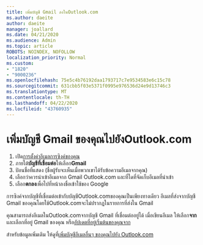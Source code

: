 ```yaml
---
title: เพิ่มบัญชี Gmail ลงในOutlook.com
ms.author: daeite
author: daeite
manager: joallard
ms.date: 04/21/2020
ms.audience: Admin
ms.topic: article
ROBOTS: NOINDEX, NOFOLLOW
localization_priority: Normal
ms.custom:
- "1820"
- "9000236"
ms.openlocfilehash: 75e5c4b76192daa1793717c7e9534583e6c15c78
ms.sourcegitcommit: 631cbb5f03e5371f0995e976536d24e9d13746c3
ms.translationtype: MT
ms.contentlocale: th-TH
ms.lasthandoff: 04/22/2020
ms.locfileid: "43760935"
---
```

# <a name="add-your-gmail-account-to-outlookcom"></a>เพิ่มบัญชี Gmail ของคุณไปยังOutlook.com

1. เปิด[การตั้งค่าอีเมลการซิงค์ของคุณ](https://go.microsoft.com/fwlink/?linkid=875264)
2. ภายใต้**บัญชีที่เชื่อมต่อ**ให้เลือก**Gmail**
3. ป้อนชื่อที่แสดง (ชื่อผู้รับจะเห็นเมื่อพวกเขาได้รับข้อความอีเมลจากคุณ)
4. เลือกว่าควรนําเข้าอีเมลจาก Gmail Outlook.com และที่ใดที่จัดเก็บอีเมลที่นําเข้า
5. เลือก**ตกลง**เพื่อไปที่หน้าลงชื่อเข้าใช้ของ Google

การซิงค์จากบัญชีที่เชื่อมต่อเข้ากับบัญชีOutlook.comของคุณเป็นเพียงทางเดียว อีเมลที่ส่งจากบัญชี Gmail ของคุณโดยใช้Outlook.comจะไม่ปรากฏในรายการที่ส่งใน Gmail

คุณสามารถส่งอีเมลในOutlook.comจากบัญชี Gmail ที่เชื่อมต่ออยู่ได้ เมื่อเขียนอีเมล ให้เลือก**จาก**และเลือกที่อยู่ Gmail ของคุณ หรือ[อัปเดตที่อยู่เริ่มต้นของคุณจาก](https://go.microsoft.com/fwlink/?linkid=875264)

สําหรับข้อมูลเพิ่มเติม ให้ดูที่[เพิ่มบัญชีอีเมลอื่นๆ ของคุณไปยัง Outlook.com](https://support.office.com/article/c5224df4-5885-4e79-91ba-523aa743f0ba?wt.mc_id=Office_Outlook_com_Alchemy)